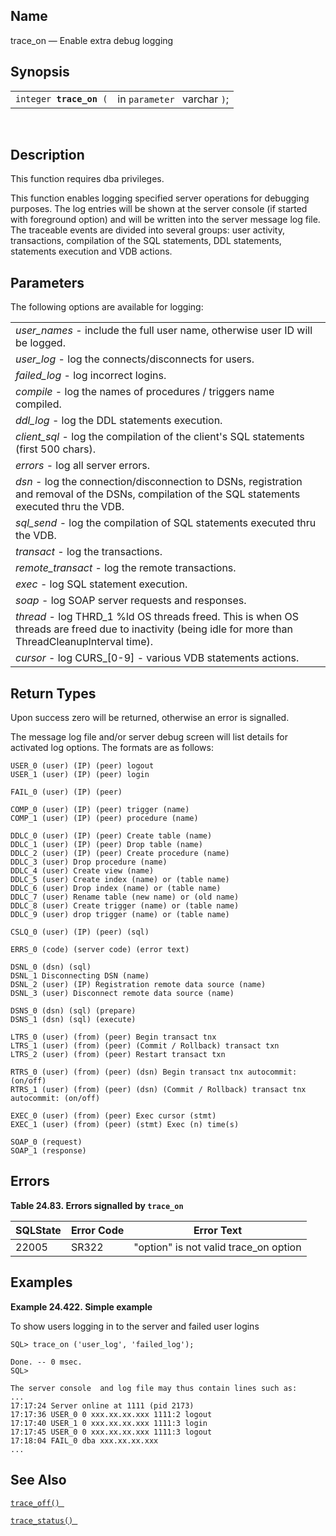 <div>

<div>

</div>

<div>

## Name

trace_on — Enable extra debug logging

</div>

<div>

## Synopsis

<div>

|                              |                              |
|------------------------------|------------------------------|
| `integer `**`trace_on`**` (` | in `parameter ` varchar `)`; |

<div>

 

</div>

</div>

</div>

<div>

## Description

This function requires dba privileges.

This function enables logging specified server operations for debugging
purposes. The log entries will be shown at the server console (if
started with foreground option) and will be written into the server
message log file. The traceable events are divided into several groups:
user activity, transactions, compilation of the SQL statements, DDL
statements, statements execution and VDB actions.

</div>

<div>

## Parameters

The following options are available for logging:

|                                                                                                                                                                                       |
|---------------------------------------------------------------------------------------------------------------------------------------------------------------------------------------|
| <span class="emphasis">*user_names* </span> - include the full user name, otherwise user ID will be logged.                                                                           |
| <span class="emphasis">*user_log* </span> - log the connects/disconnects for users.                                                                                                   |
| <span class="emphasis">*failed_log* </span> - log incorrect logins.                                                                                                                   |
| <span class="emphasis">*compile* </span> - log the names of procedures / triggers name compiled.                                                                                      |
| <span class="emphasis">*ddl_log* </span> - log the DDL statements execution.                                                                                                          |
| <span class="emphasis">*client_sql* </span> - log the compilation of the client's SQL statements (first 500 chars).                                                                   |
| <span class="emphasis">*errors* </span> - log all server errors.                                                                                                                      |
| <span class="emphasis">*dsn* </span> - log the connection/disconnection to DSNs, registration and removal of the DSNs, compilation of the SQL statements executed thru the VDB.       |
| <span class="emphasis">*sql_send*</span> - log the compilation of SQL statements executed thru the VDB.                                                                               |
| <span class="emphasis">*transact* </span> - log the transactions.                                                                                                                     |
| <span class="emphasis">*remote_transact* </span> - log the remote transactions.                                                                                                       |
| <span class="emphasis">*exec* </span> - log SQL statement execution.                                                                                                                  |
| <span class="emphasis">*soap* </span> - log SOAP server requests and responses.                                                                                                       |
| <span class="emphasis">*thread* </span> - log THRD_1 %ld OS threads freed. This is when OS threads are freed due to inactivity (being idle for more than ThreadCleanupInterval time). |
| <span class="emphasis">*cursor* </span> - log CURS\_\[0-9\] - various VDB statements actions.                                                                                         |

</div>

<div>

## Return Types

Upon success zero will be returned, otherwise an error is signalled.

The message log file and/or server debug screen will list details for
activated log options. The formats are as follows:

``` screen
USER_0 (user) (IP) (peer) logout
USER_1 (user) (IP) (peer) login
```

``` screen
FAIL_0 (user) (IP) (peer)
```

``` screen
COMP_0 (user) (IP) (peer) trigger (name)
COMP_1 (user) (IP) (peer) procedure (name)
```

``` screen
DDLC_0 (user) (IP) (peer) Create table (name)
DDLC_1 (user) (IP) (peer) Drop table (name)
DDLC_2 (user) (IP) (peer) Create procedure (name)
DDLC_3 (user) Drop procedure (name)
DDLC_4 (user) Create view (name)
DDLC_5 (user) Create index (name) or (table name)
DDLC_6 (user) Drop index (name) or (table name)
DDLC_7 (user) Rename table (new name) or (old name)
DDLC_8 (user) Create trigger (name) or (table name)
DDLC_9 (user) drop trigger (name) or (table name)
```

``` screen
CSLQ_0 (user) (IP) (peer) (sql)
```

``` screen
ERRS_0 (code) (server code) (error text)
```

``` screen
DSNL_0 (dsn) (sql)
DSNL_1 Disconnecting DSN (name)
DSNL_2 (user) (IP) Registration remote data source (name)
DSNL_3 (user) Disconnect remote data source (name)
```

``` screen
DSNS_0 (dsn) (sql) (prepare)
DSNS_1 (dsn) (sql) (execute)
```

``` screen
LTRS_0 (user) (from) (peer) Begin transact tnx
LTRS_1 (user) (from) (peer) (Commit / Rollback) transact txn
LTRS_2 (user) (from) (peer) Restart transact txn
```

``` screen
RTRS_0 (user) (from) (peer) (dsn) Begin transact tnx autocommit: (on/off)
RTRS_1 (user) (from) (peer) (dsn) (Commit / Rollback) transact tnx autocommit: (on/off)
```

``` screen
EXEC_0 (user) (from) (peer) Exec cursor (stmt)
EXEC_1 (user) (from) (peer) (stmt) Exec (n) time(s)
```

``` screen
SOAP_0 (request)
SOAP_1 (response)
```

</div>

<div>

## Errors

<div>

**Table 24.83. Errors signalled by `trace_on `**

<div>

| SQLState                              | Error Code                            | Error Text                                                            |
|---------------------------------------|---------------------------------------|-----------------------------------------------------------------------|
| <span class="errorcode">22005 </span> | <span class="errorcode">SR322 </span> | <span class="errortext">"option" is not valid trace_on option </span> |

</div>

</div>

  

</div>

<div>

## Examples

<div>

**Example 24.422. Simple example**

<div>

To show users logging in to the server and failed user logins

``` screen
SQL> trace_on ('user_log', 'failed_log');

Done. -- 0 msec.
SQL>

The server console  and log file may thus contain lines such as:
...
17:17:24 Server online at 1111 (pid 2173)
17:17:36 USER_0 0 xxx.xx.xx.xxx 1111:2 logout
17:17:40 USER_1 0 xxx.xx.xx.xxx 1111:3 login
17:17:45 USER_0 0 xxx.xx.xx.xxx 1111:3 logout
17:18:04 FAIL_0 dba xxx.xx.xx.xxx
...
```

</div>

</div>

  

</div>

<div>

## See Also

<a href="fn_trace_off.html" class="link" title="trace_off"><code
class="function">trace_off() </code></a>

<a href="fn_trace_status.html" class="link" title="trace_status"><code
class="function">trace_status() </code></a>

</div>

</div>
